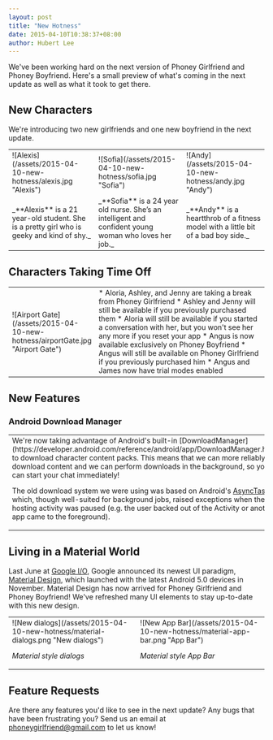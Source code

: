 ```yaml
---
layout: post
title: "New Hotness"
date: 2015-04-10T10:38:37+08:00
author: Hubert Lee
---
```

We've been working hard on the next version of Phoney Girlfriend and Phoney
Boyfriend. Here's a small preview of what's coming in the next update as well as
what it took to get there.

## New Characters
We're introducing two new girlfriends and one new boyfriend in the next update.

<table style="table-layout: fixed; width: 100%; border-spacing: 1em;">
<tr>
<td markdown="1">
![Alexis](/assets/2015-04-10-new-hotness/alexis.jpg "Alexis")
</td>
<td markdown="1">
![Sofia](/assets/2015-04-10-new-hotness/sofia.jpg "Sofia")
</td>
<td markdown="1">
![Andy](/assets/2015-04-10-new-hotness/andy.jpg "Andy")
</td>
</tr>
<tr>
<td markdown="1">
_**Alexis** is a 21 year-old student. She is a pretty girl who is geeky and kind of shy._
</td>
<td markdown="1">
_**Sofia** is a 24 year old nurse. She’s an intelligent and confident young woman who loves her job._
</td>
<td markdown="1">
_**Andy** is a heartthrob of a fitness model with a little bit of a bad boy side._
</td>
</tr>
</table>

## Characters Taking Time Off

<table style="table-layout: fixed; width: 100%; border-spacing: 1em;">
<tr>
<td markdown="1" style="width:30%">
![Airport Gate](/assets/2015-04-10-new-hotness/airportGate.jpg "Airport Gate")
</td>
<td markdown="1" style="width:70%">
* Aloria, Ashley, and Jenny are taking a break from Phoney Girlfriend
  * Ashley and Jenny will still be available if you previously purchased them
  * Aloria will still be available if you started a conversation with her, but
    you won't see her any more if you reset your app
* Angus is now available exclusively on Phoney Boyfriend
  * Angus will still be available on Phoney Girlfriend if you previously
    purchased him
* Angus and James now have trial modes enabled
</td>
</tr>
</table>

## New Features

### Android Download Manager

<table style="table-layout: fixed; width: 100%; border-spacing: 1em;">
<tr>
<td markdown="1" style="width:70%">
We're now taking advantage of Android's built-in
[DownloadManager](https://developer.android.com/reference/android/app/DownloadManager.html)
to download character content packs. This means that we can more reliably
download content and we can perform downloads in the background, so you can
start your chat immediately!

The old download system we were using was based on Android's
[AsyncTask](https://developer.android.com/reference/android/os/AsyncTask.html),
which, though well-suited for background jobs, raised exceptions when the
hosting activity was paused (e.g. the user backed out of the Activity or another
app came to the foreground).
</td>
<td markdown="1" style="width:30%">
![Old dialogs](/assets/2015-04-10-new-hotness/download-progress-dialog.png "Old dialogs")

*Goodbye download progress dialog!*
</td>
</tr>
</table>

## Living in a Material World
Last June at [Google I/O](https://www.google.com/events/io), Google announced
its newest UI paradigm,
[Material Design](http://www.google.com/design/spec/material-design/introduction.html),
which launched with the latest Android 5.0 devices in November. Material Design
has now arrived for Phoney Girlfriend and Phoney Boyfriend! We've refreshed many
UI elements to stay up-to-date with this new design.

<table style="table-layout: fixed; width: 100%; border-spacing: 1em;">
<tr>
<td markdown="1" style="width:50%">
![New dialogs](/assets/2015-04-10-new-hotness/material-dialogs.png "New dialogs")

*Material style dialogs*
</td>
<td markdown="1" style="width:50%">
![New App Bar](/assets/2015-04-10-new-hotness/material-app-bar.png "App Bar")

*Material style App Bar*
</td>
</tr>
</table>

## Feature Requests
Are there any features you'd like to see in the next update? Any bugs that have
been frustrating you? Send us an email at <phoneygirlfriend@gmail.com> to let us
know!
